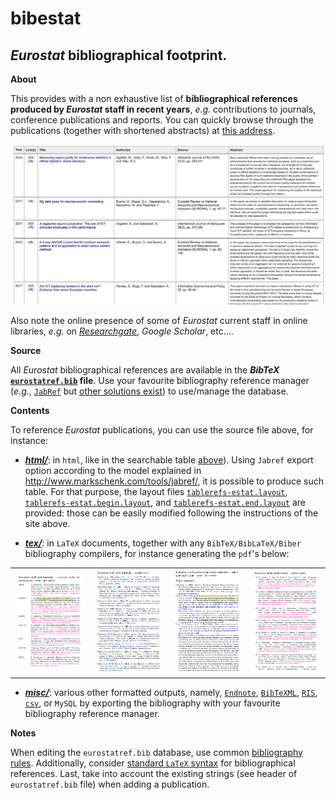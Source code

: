 bibestat
======

_Eurostat_ bibliographical footprint.
---

**<a name="About"></a>About**

This provides with a non exhaustive list of **bibliographical references produced by _Eurostat_ staff in recent years**, _e.g._ contributions to journals, conference publications and reports. You can quickly browse through the publications (together with shortened abstracts) at [this address](https://raw.githack.com/eurostat/bibestat/master/html/eurostatref.html). 

<p align="center"><a href="https://raw.githack.com/eurostat/bibestat/master/html/eurostatref.html"><img src="docs/html.png" alt="html table" width="550" style="margin-left:auto;margin-right:auto;"></a></p>
 
Also note the online presence of some of _Eurostat_ current staff in online libraries, _e.g._ on [_Researchgate_](https://www.researchgate.net/institution/European_Commission/department/Eurostat_ESTAT), _Google Scholar_, etc.... 

**Source**

All _Eurostat_ bibliographical references are available in the **_BibTeX_ [`eurostatref.bib`](eurostatref.bib) file**. Use your favourite bibliography reference manager (_e.g._, [`JabRef`](http://www.jabref.org) but [other solutions exist](https://en.wikipedia.org/wiki/Comparison_of_reference_management_software)) to use/manage the database.

**Contents**

To reference _Eurostat_ publications, you can use the source file above, for instance:

*  <a name="html"></a>**[*html/*](html)**: in `html`, like in the searchable table [above](#About)). Using `Jabref` export option according to the model explained in http://www.markschenk.com/tools/jabref/, it is possible to produce such table. For that purpose, the layout files [`tablerefs-estat.layout`](html/tablerefs-estat.layout), [`tablerefs-estat.begin.layout`](html/tablerefs-estat.begin.layout), and [`tablerefs-estat.end.layout`](html/tablerefs-estat.end.layout) are provided: those can be easily modified following the instructions of the site above. 

*  <a name="tex"></a>**[*tex/*](tex)**: in `LaTeX` documents, together with any `BibTeX/BibLaTeX/Biber` bibliography compilers, for instance generating the `pdf`'s below: 
<table>
<tr>
<td><kbd><a href="https://github.com/eurostat/bibestat/blob/master/tex/alphaynt-cite.pdf"><img src="docs/alphaydnt.png" alt="alphabetic style, descending year - name - title order" width="240"></a></kbd></td>
<td><kbd><a href="https://github.com/eurostat/bibestat/blob/master/tex/apalike-cite.pdf"><img src="docs/apalike.png" alt="apalike style" width="240"></a></kbd></td>
<td><kbd><a href="https://github.com/eurostat/bibestat/blob/master/tex/authoryear-cite.pdf"><img src="docs/authoryear.png" alt="authoryear style, year - name - title order" width="240"></a></kbd></td>
<td><kbd><a href="https://github.com/eurostat/bibestat/blob/master/tex/plainurl-cite.pdf"><img src="docs/plainurl.png" alt="plainurl style" width="240"></a></kbd></td>
</tr>
</table>

*  <a name="misc"></a>**[*misc/*](misc)**: various other  formatted outputs, namely, [`Endnote`](misc/eurostatref.txt), [`BibTeXML`](misc/eurostatref.xml), [`RIS`](misc/eurostatref.ris), [`csv`](misc/eurostatref.csv), or `MySQL` by exporting the bibliography with your favourite bibliography reference manager. 

**Notes**

When editing the `eurostatref.bib` database, use common [bibliography rules](https://en.wikipedia.org/wiki/Citation). Additionally, consider [standard `LaTeX` syntax](https://en.wikibooks.org/wiki/LaTeX/Bibliography_Management) for bibliographical references. Last, take into account the existing strings (see header of `eurostatref.bib` file) when adding a publication.
